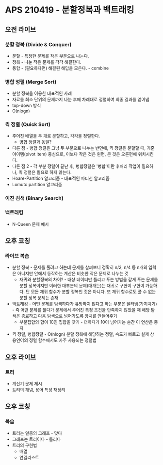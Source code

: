 # APS 210419 - 분할정복과 백트래킹



## 오전 라이브



### 분할 정복 (Divide & Conquer)

- 분할 - 특정한 문제를 작은 부분으로 나눈다.
- 정복 - 나눈 작은 문제를 각각 해결한다.
- 통합 - (필요하다면) 해결된 해답을 모은다. - combine



### 병합 정렬 (Merge Sort)

- 분할 정복을 이용한 대표적인 사례
- 자료를 최소 단위의 문제까지 나눈 후에 차례대로 정렬하여 최종 결과를 얻어냄
- top-down 방식
- O(nlogn)



### 퀵 정렬 (Quick Sort)

- 주어진 배열을 두 개로 분할하고, 각각을 정렬한다.
  - 병합 정렬과 동일?
- 다른 점 - 병합 정렬은 그냥 두 부분으로 나누는 반면에, 퀵 정렬은 분할할 때, 기준 아이템(pivot item) 중심으로, 이보다 작은 것은 왼편, 큰 것은 오른편에 위치시킨다.
- 다른 점 2 - 각 부분 정렬이 끝난 후, 병합정렬은 '병합'이란 후처리 작업이 필요하나, 퀵 정렬은 필요로 하지 않는다.
- Hoare-Partition 알고리즘 - 대표적인 파티션 알고리즘
- Lomuto partition  알고리즘





### 이진 검색 (Binary Search)





### 백트래킹

- N-Queen 문제 예시







## 오후 코칭



### 라이브 복습

- 분할 정복 - 문제를 풀려고 하는데 문제를 살펴보니 정확히 n/2, n/4 등 n개의 입력은 아니지만 안에서 동작하는 계산은 비슷한 작은 문제로 나누는 것
  - 재귀와 분할정복의 차이? - 대상 데이터만 틀리고 푸는 방법을 같게 푸는 문제를 분할 정복이지만 이러한 대부분의 문제(대개는)는 재귀로 구현이 구현이 가능하다. 단 모든 재귀 함수가 분할 정복인 것은 아니다. 또 재귀 함수로도 풀 수 없는 분할 정복 문제는 존재
- 백트래킹 - 어떤 문제를 탐색하다가 유망하지 않다고 하는 부분은 잘라냄(가지치기) - 즉 어떤 문제를 풀다가 문제에서 주어진 특정 조건을 만족하지 않았을 때 해당 탐색은 종료하고 다음 탐색으로 넘어가도록 장치를 만들어주기
  - 부분집합의 합이 10인 집합을 찾기 - 더하다가 10이 넘어가는 순간 이 연산은 중지
- 퀵 정렬, 병합정렬 - O(nlogn) 분할 정복에 해당하는 정렬, 속도가 빠르고 실제 상용언어의 정렬 함수에서도 자주 사용되는 정렬법





## 오후 라이브



### 트리

- 계산기 문제 제시
- 트리의 개념, 용어 특성 재정리





## 오후 코칭



### 복습

- 트리는 일종의 그래프 - 맞다
- 그래프는 트리이다 - 틀리다
- 트리의 구현법
  - 배열
  - 연결리스트
